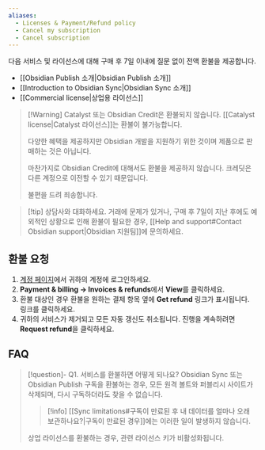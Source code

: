 ```yaml
---
aliases:
  - Licenses & Payment/Refund policy
  - Cancel my subscription
  - Cancel subscription
---
```


다음 서비스 및 라이선스에 대해 구매 후 7일 이내에 질문 없이 전액 환불을 제공합니다.

- [[Obsidian Publish 소개|Obsidian Publish 소개]]
- [[Introduction to Obsidian Sync|Obsidian Sync 소개]]
- [[Commercial license|상업용 라이선스]]

> [!Warning] Catalyst 또는 Obsidian Credit은 환불되지 않습니다.
> [[Catalyst license|Catalyst 라이선스]]는 환불이 불가능합니다.
> 
> 다양한 혜택을 제공하지만 Obsidian 개발을 지원하기 위한 것이며 제품으로 판매하는 것은 아닙니다.
> 
> 마찬가지로 Obsidian Credit에 대해서도 환불을 제공하지 않습니다. 크레딧은 다른 계정으로 이전할 수 있기 때문입니다.
> 
> 불편을 드려 죄송합니다.

> [!tip] 상담사와 대화하세요.
> 거래에 문제가 있거나, 구매 후 7일이 지난 후에도 예외적인 상황으로 인해 환불이 필요한 경우, [[Help and support#Contact Obsidian support|Obsidian 지원팀]]에 문의하세요.

## 환불 요청

1. [계정 페이지](https://obsidian.md/account)에서 귀하의 계정에 로그인하세요.
2. **Payment & billing → Invoices & refunds**에서 **View**를 클릭하세요.
3. 환불 대상인 경우 환불을 원하는 결제 항목 옆에 **Get refund** 링크가 표시됩니다. 링크를 클릭하세요. 
4. 귀하의 서비스가 제거되고 모든 자동 갱신도 취소됩니다. 진행을 계속하려면 **Request refund**을 클릭하세요.

## FAQ

> [!question]- Q1. 서비스를 환불하면 어떻게 되나요?
> Obsidian Sync 또는 Obsidian Publish 구독을 환불하는 경우, 모든 원격 볼트와 퍼블리시 사이트가 삭제되며, 다시 구독하더라도 찾을 수 없습니다.
>
> >[!info] [[Sync limitations#구독이 만료된 후 내 데이터를 얼마나 오래 보관하나요?|구독이 만료된 경우]]에는 이러한 일이 발생하지 않습니다.
>
> 상업 라이선스를 환불하는 경우, 관련 라이선스 키가 비활성화됩니다.